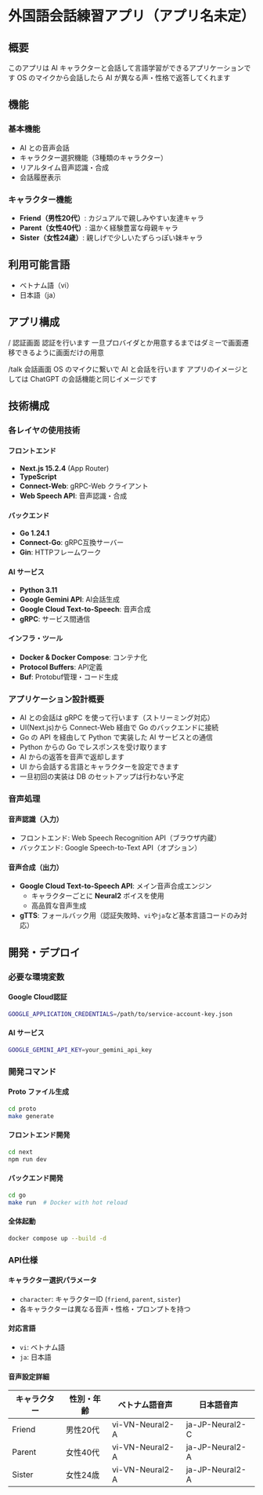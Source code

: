 # 外国語会話練習アプリ（アプリ名未定）

## 概要

このアプリは AI キャラクターと会話して言語学習ができるアプリケーションです
OS のマイクから会話したら AI が異なる声・性格で返答してくれます

## 機能

### 基本機能
- AI との音声会話
- キャラクター選択機能（3種類のキャラクター）
- リアルタイム音声認識・合成
- 会話履歴表示

### キャラクター機能
- **Friend（男性20代）**: カジュアルで親しみやすい友達キャラ
- **Parent（女性40代）**: 温かく経験豊富な母親キャラ  
- **Sister（女性24歳）**: 親しげで少しいたずらっぽい妹キャラ

## 利用可能言語

- ベトナム語（vi）
- 日本語（ja）

## アプリ構成

/
認証画面
認証を行います
一旦プロバイダとか用意するまではダミーで画面遷移できるように画面だけの用意

/talk
会話画面
OS のマイクに繋いで AI と会話を行います
アプリのイメージとしては ChatGPT の会話機能と同じイメージです

## 技術構成

### 各レイヤの使用技術

#### フロントエンド
- **Next.js 15.2.4** (App Router)
- **TypeScript**
- **Connect-Web**: gRPC-Web クライアント
- **Web Speech API**: 音声認識・合成

#### バックエンド
- **Go 1.24.1**
- **Connect-Go**: gRPC互換サーバー
- **Gin**: HTTPフレームワーク

#### AI サービス
- **Python 3.11**
- **Google Gemini API**: AI会話生成
- **Google Cloud Text-to-Speech**: 音声合成
- **gRPC**: サービス間通信

#### インフラ・ツール
- **Docker & Docker Compose**: コンテナ化
- **Protocol Buffers**: API定義
- **Buf**: Protobuf管理・コード生成

### アプリケーション設計概要

- AI との会話は gRPC を使って行います（ストリーミング対応）
- UI(Next.js)から Connect-Web 経由で Go のバックエンドに接続
- Go の API を経由して Python で実装した AI サービスとの通信
- Python からの Go でレスポンスを受け取ります
- AI からの返答を音声で返却します
- UI から会話する言語とキャラクターを設定できます
- 一旦初回の実装は DB のセットアップは行わない予定

### 音声処理

#### 音声認識（入力）
- フロントエンド: Web Speech Recognition API（ブラウザ内蔵）
- バックエンド: Google Speech-to-Text API（オプション）

#### 音声合成（出力）
- **Google Cloud Text-to-Speech API**: メイン音声合成エンジン
  - キャラクターごとに **Neural2** ボイスを使用
  - 高品質な音声生成
- **gTTS**: フォールバック用（認証失敗時、`vi`や`ja`など基本言語コードのみ対応）

## 開発・デプロイ

### 必要な環境変数

#### Google Cloud認証
```bash
GOOGLE_APPLICATION_CREDENTIALS=/path/to/service-account-key.json
```

#### AI サービス
```bash
GOOGLE_GEMINI_API_KEY=your_gemini_api_key
```

### 開発コマンド

#### Proto ファイル生成
```bash
cd proto
make generate
```

#### フロントエンド開発
```bash
cd next
npm run dev
```

#### バックエンド開発
```bash
cd go
make run  # Docker with hot reload
```

#### 全体起動
```bash
docker compose up --build -d
```

### API仕様

#### キャラクター選択パラメータ
- `character`: キャラクターID (`friend`, `parent`, `sister`)
- 各キャラクターは異なる音声・性格・プロンプトを持つ

#### 対応言語
- `vi`: ベトナム語
- `ja`: 日本語

#### 音声設定詳細
| キャラクター | 性別・年齢 | ベトナム語音声 | 日本語音声 |
|------------|-----------|---------------|-----------|
| Friend     | 男性20代   | vi-VN-Neural2-A | ja-JP-Neural2-C |
| Parent     | 女性40代   | vi-VN-Neural2-A | ja-JP-Neural2-A |
| Sister     | 女性24歳   | vi-VN-Neural2-A | ja-JP-Neural2-A |
